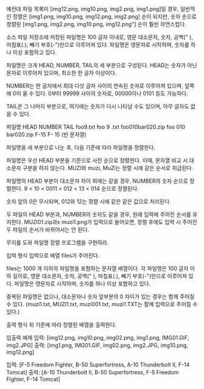 
예컨대 파일 목록이 [img12.png, img10.png, img2.png, img1.png]일 경우, 
일반적인 정렬은 [img1.png, img10.png, img12.png, img2.png] 순이 되지만, 
숫자 순으로 정렬된 [img1.png, img2.png, img10.png, img12.png"] 순이 훨씬 자연스럽다.

소스 파일 저장소에 저장된 파일명은 100 글자 이내로, 
영문 대소문자, 숫자, 공백(" ), 마침표(.), 빼기 부호(-")만으로 이루어져 있다. 
파일명은 영문자로 시작하며, 숫자를 하나 이상 포함하고 있다.

파일명은 크게 HEAD, NUMBER, TAIL의 세 부분으로 구성된다.
HEAD는 숫자가 아닌 문자로 이루어져 있으며, 최소한 한 글자 이상이다.

NUMBER는 한 글자에서 최대 다섯 글자 사이의 연속된 숫자로 이루어져 있으며, 
앞쪽에 0이 올 수 있다. 0부터 99999 사이의 숫자로, 00000이나 0101 등도 가능하다.

TAIL은 그 나머지 부분으로, 여기에는 숫자가 다시 나타날 수도 있으며, 아무 글자도 없을 수 있다.

파일명	            HEAD	NUMBER	TAIL
foo9.txt	        foo	    9	    .txt
foo010bar020.zip	foo	    010	     bar020.zip
F-15	            F-	    15	    (빈 문자열)

파일명을 세 부분으로 나눈 후, 다음 기준에 따라 파일명을 정렬한다.

파일명은 우선 HEAD 부분을 기준으로 사전 순으로 정렬한다. 
이때, 문자열 비교 시 대소문자 구분을 하지 않는다. MUZI와 muzi, MuZi는 정렬 시에 같은 순서로 취급된다.

파일명의 HEAD 부분이 대소문자 차이 외에는 같을 경우, 
NUMBER의 숫자 순으로 정렬한다. 9 < 10 < 0011 < 012 < 13 < 014 순으로 정렬된다.
 
숫자 앞의 0은 무시되며, 012와 12는 정렬 시에 같은 같은 값으로 처리된다.

두 파일의 HEAD 부분과, NUMBER의 숫자도 같을 경우, 원래 입력에 주어진 순서를 유지한다. 
MUZI01.zip과x muzi1.png가 입력으로 들어오면, 정렬 후에도 입력 시 주어진 두 파일의 순서가 바뀌어서는 안 된다.


무지를 도와 파일명 정렬 프로그램을 구현하라.

입력 형식
입력으로 배열 files가 주어진다.

files는 1000 개 이하의 파일명을 포함하는 문자열 배열이다.
각 파일명은 100 글자 이하 길이로, 영문 대소문자, 숫자, 공백(" ), 마침표(.), 빼기 부호(-")만으로 이루어져 있다.
파일명은 영문자로 시작하며, 숫자를 하나 이상 포함하고 있다.

중복된 파일명은 없으나, 
대소문자나 숫자 앞부분의 0 차이가 있는 경우는 함께 주어질 수 있다. 
(muzi1.txt, MUZI1.txt, muzi001.txt, muzi1.TXT는 함께 입력으로 주어질 수 있다.)

출력 형식
위 기준에 따라 정렬된 배열을 출력한다.

입출력 예제
입력: [img12.png, img10.png, img02.png, img1.png, IMG01.GIF, img2.JPG]
출력: [img1.png, IMG01.GIF, img02.png, img2.JPG, img10.png, img12.png]

입력: [F-5 Freedom Fighter, B-50 Superfortress, A-10 Thunderbolt II, F-14 Tomcat]
출력: [A-10 Thunderbolt II, B-50 Superfortress, F-5 Freedom Fighter, F-14 Tomcat]
